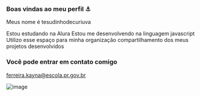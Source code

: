 ### Boas vindas ao meu perfil ⚓

Meus nome é tesudinhodecuriuva

Estou estudando na Alura
Estou me desenvolvendo  na linguagem javascript
Utilizo esse espaço para minha organização compartilhamento dos meus projetos desenvolvidos

### Você pode entrar em contato comigo

ferreira.kayna@escola.pr.gov.br



![image](https://github.com/tesudinhodecuriuva/tesudinhodecuriuva/assets/145453463/57329822-f812-4118-9cc6-f592f0f52def)
